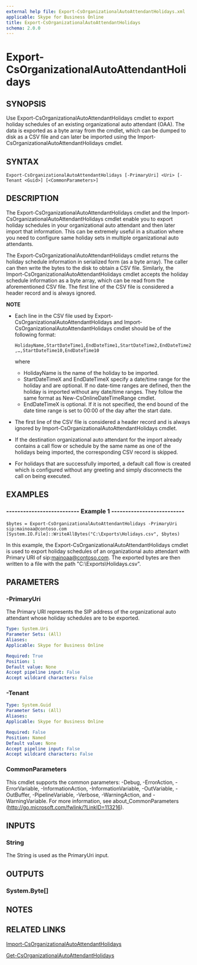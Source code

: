 ```yaml
---
external help file: Export-CsOrganizationalAutoAttendantHolidays.xml
applicable: Skype for Business Online
title: Export-CsOrganizationalAutoAttendantHolidays
schema: 2.0.0
---
```


# Export-CsOrganizationalAutoAttendantHolidays

## SYNOPSIS
Use Export-CsOrganizationalAutoAttendantHolidays cmdlet to export holiday schedules of an existing organizational auto attendant (OAA). The data is exported as a byte array from the cmdlet, which can be dumped to disk as a CSV file and can later be imported using the Import-CsOrganizationalAutoAttendantHolidays cmdlet.

## SYNTAX

```
Export-CsOrganizationalAutoAttendantHolidays [-PrimaryUri] <Uri> [-Tenant <Guid>] [<CommonParameters>]
```

## DESCRIPTION
The Export-CsOrganizationalAutoAttendantHolidays cmdlet and the Import-CsOrganizationalAutoAttendantHolidays cmdlet enable you to export holiday schedules in your organizational auto attendant and then later import that information. This can be extremely useful in a situation where you need to configure same holiday sets in multiple organizational auto attendants.

The Export-CsOrganizationalAutoAttendantHolidays cmdlet returns the holiday schedule information in serialized form (as a byte array). The caller can then write the bytes to the disk to obtain a CSV file. Similarly, the Import-CsOrganizationalAutoAttendantHolidays cmdlet accepts the holiday schedule information as a byte array, which can be read from the aforementioned CSV file. The first line of the CSV file is considered a header record and is always ignored.

**NOTE**
- Each line in the CSV file used by Export-CsOrganizationalAutoAttendantHolidays and Import-CsOrganizationalAutoAttendantHolidays cmdlet should be of the following format:

   `HolidayName,StartDateTime1,EndDateTime1,StartDateTime2,EndDateTime2,…,StartDateTime10,EndDateTime10`

    where 
    - HolidayName is the name of the holiday to be imported.
    - StartDateTimeX and EndDateTimeX specify a date/time range for the holiday and are optional. If no date-time ranges are defined, then the holiday is imported without any date/time ranges. They follow the same format as New-CsOnlineDateTimeRange cmdlet.
    - EndDateTimeX is optional. If it is not specified, the end bound of the date time range is set to 00:00 of the day after the start date.
- The first line of the CSV file is considered a header record and is always ignored by Import-CsOrganizationalAutoAttendantHolidays cmdlet.
- If the destination organizational auto attendant for the import already contains a call flow or schedule by the same name as one of the holidays being imported, the corresponding CSV record is skipped.
- For holidays that are successfully imported, a default call flow is created which is configured without any greeting and simply disconnects the call on being executed.

## EXAMPLES

### -------------------------- Example 1 --------------------------
```
$bytes = Export-CsOrganizationalAutoAttendantHolidays -PrimaryUri sip:mainoaa@contoso.com
[System.IO.File]::WriteAllBytes("C:\Exports\Holidays.csv", $bytes)
```

In this example, the Export-CsOrganizationalAutoAttendantHolidays cmdlet is used to export holiday schedules of an organizational auto attendant with Primary URI of sip:mainoaa@contoso.com. The exported bytes are then written to a file with the path "C:\Exports\Holidays.csv".

## PARAMETERS

### -PrimaryUri
The Primary URI represents the SIP address of the organizational auto attendant whose holiday schedules are to be exported.

```yaml
Type: System.Uri
Parameter Sets: (All)
Aliases: 
Applicable: Skype for Business Online

Required: True
Position: 1
Default value: None
Accept pipeline input: False
Accept wildcard characters: False
```

### -Tenant

```yaml
Type: System.Guid
Parameter Sets: (All)
Aliases: 
Applicable: Skype for Business Online

Required: False
Position: Named
Default value: None
Accept pipeline input: False
Accept wildcard characters: False
```

### CommonParameters
This cmdlet supports the common parameters: -Debug, -ErrorAction, -ErrorVariable, -InformationAction, -InformationVariable, -OutVariable, -OutBuffer, -PipelineVariable, -Verbose, -WarningAction, and -WarningVariable. For more information, see about_CommonParameters (http://go.microsoft.com/fwlink/?LinkID=113216).


## INPUTS

### String
The String is used as the PrimaryUri input.


## OUTPUTS

### System.Byte[]


## NOTES


## RELATED LINKS

[Import-CsOrganizationalAutoAttendantHolidays](Import-CsOrganizationalAutoAttendantHolidays.md)

[Get-CsOrganizationalAutoAttendantHolidays](Get-CsOrganizationalAutoAttendantHolidays.md)
